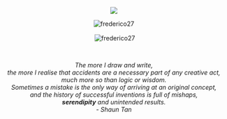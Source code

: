 <div align="center">
<p herf="https://skillicons.dev">
<img src="https://skillicons.dev/icons?i=laravel,python,django,docker,git,js,linux,mongodb,mysql,nodejs,ts&perline=6"/>
</p>
</div>

<div align="center">

<p><img align="center" src="https://github-readme-stats.vercel.app/api/top-langs?username=frederico27&show_icons=true&locale=en&layout=compact" alt="frederico27" /></p>


<p>&nbsp;<img align="center" src="https://github-readme-stats.vercel.app/api?username=frederico27&show_icons=true&locale=en" alt="frederico27" /></p>
  
  </br>
  
  <p>
    <em>
    The more I draw and write,</br>   
    the more I realise that accidents are a necessary part of any creative act,</br>  
    much more so than logic or wisdom.</br>   
    Sometimes a mistake is the only way of arriving at an original concept,</br>  
    and the history of successful inventions is full of mishaps,</br>  
    <strong>serendipity</strong> and unintended results.</br>  
    - Shaun Tan
    </em>
  </p>

</div>
